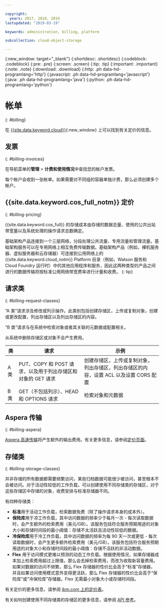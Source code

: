 ```yaml
---

copyright:
  years: 2017, 2018, 2019
lastupdated: "2019-03-19"

keywords: administration, billing, platform

subcollection: cloud-object-storage

---
```

{:new_window: target="_blank"}
{:shortdesc: .shortdesc}
{:codeblock: .codeblock}
{:pre: .pre}
{:screen: .screen}
{:tip: .tip}
{:important: .important}
{:note: .note}
{:download: .download} 
{:http: .ph data-hd-programlang='http'} 
{:javascript: .ph data-hd-programlang='javascript'} 
{:java: .ph data-hd-programlang='java'} 
{:python: .ph data-hd-programlang='python'}

# 帐单
{: #billing}

在 [{{site.data.keyword.cloud}}](https://www.ibm.com/cloud/object-storage#s3api){:new_window} 上可以找到有关定价的信息。

## 发票
{: #billing-invoices}

在导航菜单的**管理** > **计费和使用情况**中查找您的帐户发票。

每个帐户会收到一张帐单。如果需要对不同组的容器单独计费，那么必须创建多个帐户。

## {{site.data.keyword.cos_full_notm}} 定价
{: #billing-pricing}

{{site.data.keyword.cos_full}} 的存储成本由存储的数据总量、使用的公共出站带宽量以及系统处理的操作请求总数确定。

基础架构产品连接到一个三层网络，分段处理公共流量、专用流量和管理流量。基础架构服务可以在专用网络上相互免费传输数据。基础架构产品（例如，裸机服务器、虚拟服务器和云存储器）可连接到公用网络上的 {{site.data.keyword.cloud_notm}} Platform 目录（例如，Watson 服务和 Cloud Foundry 运行时）中的其他应用程序和服务，因此这两种类型的产品之间进行的数据传输将按标准公用网络带宽费率进行计量和收费。
{: tip}

## 请求类
{: #billing-request-classes}

“A 类”请求涉及修改或列示操作。此类别包括创建存储区，上传或复制对象，创建或更改配置，列出存储区以及列出存储区的内容。

“B 类”请求与在系统中检索对象或者其关联的元数据或配置相关。

从系统中删除存储区或对象不会产生费用。

|类|请求|示例|
|--- |--- |--- |
|A 类|PUT、COPY 和 POST 请求，以及用于列出存储区和对象的 GET 请求|创建存储区，上传或复制对象，列出存储区，列出存储区的内容，设置 ACL 以及设置 CORS 配置|
|B 类|GET（不包括列示）、HEAD 和 OPTIONS 请求|检索对象和元数据 |

## Aspera 传输
{: #billing-aspera}

[Aspera 高速传输](/docs/services/cloud-object-storage/basics?topic=cloud-object-storage-aspera)将产生额外的输出费用。有关更多信息，请参阅[定价页面](https://www.ibm.com/cloud/object-storage#s3api)。

## 存储类
{: #billing-storage-classes}

并非存储的所有数据都需要频繁访问，某些归档数据可能很少被访问，甚至根本不会被访问。对于活动性较低的工作负载，可以创建使用不同存储类的存储区，对于这些存储区中存储的对象，收费安排与标准存储器不同。

有四种存储类：

*  **标准**用于活动工作负载，检索数据免费（除了操作请求本身的成本外）。
*  **保险库**用于凉工作负载，其中访问数据的频率少于每月一次 - 每次读取数据时，会产生额外的检索费用（美元/GB）。该服务包括符合服务预期用途的对象大小和存储时间段的最小阈值：存储不太活跃且活动性较低的数据。
*  **冷保险库**用于冷工作负载，其中访问数据的频率为每 90 天一次或更低 - 每次读取数据时，会产生更多额外检索费用（美元/GB）。该服务包括符合服务预期用途的对象大小和存储时间段的最小阈值：存储不活跃的非活动数据。
*  **Flex** 用于访问模式更难以预测的动态工作负载。根据使用情况，如果存储器成本加上检索费用超过上限值，那么会去掉检索费用，而改为收取新容量费用。如果对数据的访问不频繁，那么 Flex 存储器的性价比会高于“标准”存储器，并且如果访问使用模式意外变得更活跃，那么 Flex 存储器的性价比会高于“保险库”或“冷保险库”存储器。Flex 无需最小对象大小或存储时间段。

有关定价的更多信息，请参阅 [ibm.com 上的定价表](https://www.ibm.com/cloud/object-storage#s3api)。

有关如何创建使用不同存储类的存储区的更多信息，请参阅 [API 参考](/docs/services/cloud-object-storage/api-reference?topic=cloud-object-storage-compatibility-api-bucket-operations#compatibility-api-storage-class)。
